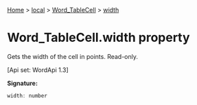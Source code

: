 [Home](./index) &gt; [local](local.md) &gt; [Word\_TableCell](local.word_tablecell.md) &gt; [width](local.word_tablecell.width.md)

# Word\_TableCell.width property

Gets the width of the cell in points. Read-only. 

 \[Api set: WordApi 1.3\]

**Signature:**
```javascript
width: number
```
